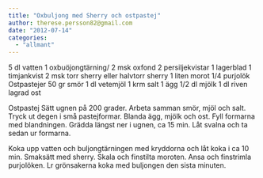 ```yaml
---
title: "Oxbuljong med Sherry och ostpastej"
author: therese.persson82@gmail.com
date: "2012-07-14"
categories: 
  - "allmant"
---
```


5 dl vatten 1 oxbuöjongtärning/ 2 msk oxfond 2 persiljekvistar 1 lagerblad 1 timjankvist 2 msk torr sherry eller halvtorr sherry 1 liten morot 1/4 purjolök Ostpastejer 50 gr smör 1 dl vetemjöl 1 krm salt 1 ägg 1/2 dl mjölk 1 dl riven lagrad ost

Ostpastej Sätt ugnen på 200 grader. Arbeta samman smör, mjöl och salt. Tryck ut degen i små pastejformar. Blanda ägg, mjölk och ost. Fyll formarna med blandningen. Grädda längst ner i ugnen, ca 15 min. Låt svalna och ta sedan ur formarna.

Koka upp vatten och buljongtärningen med kryddorna och låt koka i ca 10 min. Smaksätt med sherry. Skala och finstilta moroten. Ansa och finstrimla purjolöken. Lr grönsakerna koka med buljongen den sista minuten.
